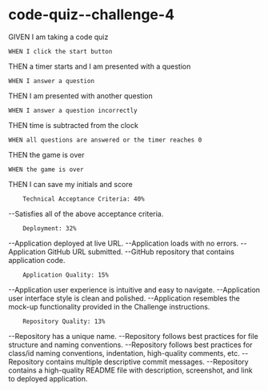 # code-quiz--challenge-4

<!-- ACCEPTANCE CRITERIA -->

GIVEN I am taking a code quiz

    WHEN I click the start button

THEN a timer starts and I am presented with a question

    WHEN I answer a question

THEN I am presented with another question

    WHEN I answer a question incorrectly

THEN time is subtracted from the clock

    WHEN all questions are answered or the timer reaches 0

THEN the game is over

    WHEN the game is over

THEN I can save my initials and score

<!-- REQUREMENTS -->

        Technical Acceptance Criteria: 40%

--Satisfies all of the above acceptance criteria.

        Deployment: 32%

--Application deployed at live URL.
--Application loads with no errors.
--Application GitHub URL submitted.
--GitHub repository that contains application code.

        Application Quality: 15%

--Application user experience is intuitive and easy to navigate.
--Application user interface style is clean and polished.
--Application resembles the mock-up functionality provided in the Challenge instructions.

        Repository Quality: 13%

--Repository has a unique name.
--Repository follows best practices for file structure and naming conventions.
--Repository follows best practices for class/id naming conventions, indentation, high-quality comments, etc.
--Repository contains multiple descriptive commit messages.
--Repository contains a high-quality README file with description, screenshot, and link to deployed application.
